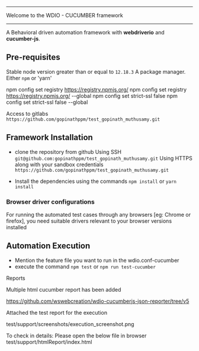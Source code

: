 **********************************************************************************************************
Welcome to the WDIO - CUCUMBER framework
**********************************************************************************************************

A Behavioral driven automation framework with **webdriverio** and **cucumber-js**.


## Pre-requisites
Stable node version greater than or equal to `12.18.3`
A package manager. Either `npm` or 'yarn'


npm config set registry https://registry.npmjs.org/
npm config set registry https://registry.npmjs.org/ --global
npm config set strict-ssl false
npm config set strict-ssl false --global

Access to gitlabs `https://github.com/gopinathppm/test_gopinath_muthusamy.git`

## Framework Installation
* clone the repository from github
    Using SSH
        `git@github.com:gopinathppm/test_gopinath_muthusamy.git`
    Using HTTPS along with your sandbox credentials
        `https://github.com/gopinathppm/test_gopinath_muthusamy.git`

* Install the dependencies using the commands `npm install` or `yarn install`

### Browser driver configurations
For running the automated test cases through any browsers [eg: Chrome or firefox], you need suitable drivers relevant to your browser versions installed

## Automation Execution

* Mention the feature file you want to run in the wdio.conf-cucumber
* execute the command  `npm test` or `npm run test-cucumber`


Reports

Multiple html cucumber report has been added

https://github.com/wswebcreation/wdio-cucumberjs-json-reporter/tree/v5

Attached the test report for the execution

test/support/screenshots/execution_screenshot.png

To check in details:
Please open the below file in browser test/support/htmlReport/index.html
